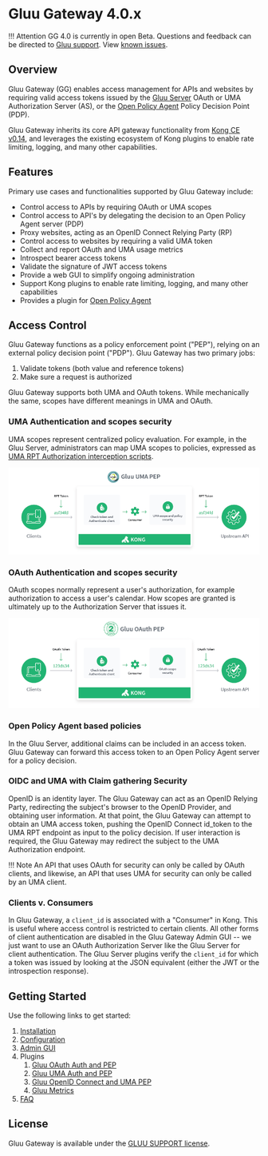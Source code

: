 # Gluu Gateway 4.0.x

!!! Attention
    GG 4.0 is currently in open Beta. Questions and feedback can be directed to [Gluu support](https://support.gluu.org). View [known issues](https://github.com/GluuFederation/gluu-gateway/milestone/6). 


## Overview

Gluu Gateway (GG) enables access management for APIs and websites by requiring valid access tokens issued by the [Gluu Server](https://gluu.org/) OAuth or UMA Authorization Server (AS), or the [Open Policy Agent](https://www.openpolicyagent.org) Policy Decision Point (PDP).

Gluu Gateway inherits its core API gateway functionality from [Kong CE v0.14](https://konghq.com/community/), and leverages the existing ecosystem of Kong plugins to enable rate limiting, logging, and many other capabilities.

## Features

Primary use cases and functionalities supported by Gluu Gateway include:

- Control access to APIs by requiring OAuth or UMA scopes
- Control access to API's by delegating the decision to an Open Policy Agent server (PDP)
- Proxy websites, acting as an OpenID Connect Relying Party (RP)
- Control access to websites by requiring a valid UMA token
- Collect and report OAuth and UMA usage metrics
- Introspect bearer access tokens
- Validate the signature of JWT access tokens
- Provide a web GUI to simplify ongoing administration
- Support Kong plugins to enable rate limiting, logging, and many other capabilities  
- Provides a plugin for [Open Policy Agent](https://www.openpolicyagent.org/)

## Access Control

Gluu Gateway functions as a policy enforcement point ("PEP"), relying on an external policy decision point ("PDP"). Gluu Gateway has two primary jobs:

1. Validate tokens (both value and reference tokens)
1. Make sure a request is authorized

Gluu Gateway supports both UMA and OAuth tokens. While mechanically the same, scopes have different meanings in UMA and OAuth.

### UMA Authentication and scopes security
UMA scopes represent centralized policy evaluation. For example, in the Gluu Server, administrators can map UMA scopes to policies, expressed as [UMA RPT Authorization interception scripts](https://gluu.org/docs/ce/admin-guide/custom-script/#uma-2-rpt-authorization-policies).

![UMA PEP diagram](img/gluu-uma-pep.png)

### OAuth Authentication and scopes security
OAuth scopes normally represent a user's authorization, for example authorization to access a user's calendar. How scopes are granted is ultimately up to the Authorization Server that issues it.

![OAuth PEP diagram](img/gluu-oauth-pep.png)

### Open Policy Agent based policies

In the Gluu Server, additional claims can be included in an access token. Gluu Gateway can forward this access token to an Open Policy Agent server for a policy decision.

### OIDC and UMA with Claim gathering Security
OpenID is an identity layer. The Gluu Gateway can act as an OpenID Relying Party, redirecting the subject's browser to the OpenID Provider, and obtaining user information. At that point, the Gluu Gateway can attempt to obtain an UMA access token, pushing the OpenID Connect id_token to the UMA RPT endpoint as input to the policy decision. If user interaction is required, the Gluu Gateway may redirect the subject to the UMA Authorization endpoint.  

!!! Note
    An API that uses OAuth for security can only be called by OAuth clients, and likewise, an API that uses UMA for security can only be called by an UMA client.

### Clients v. Consumers
In Gluu Gateway, a `client_id` is associated with a "Consumer" in Kong. This is useful where access control is restricted to certain clients. All other forms of client authentication are disabled in the Gluu Gateway Admin GUI -- we just want to use an OAuth Authorization Server like the Gluu Server for client authentication. The Gluu Server plugins verify the `client_id` for which a token was issued by looking at the JSON equivalent (either the JWT or the introspection response).

## Getting Started

Use the following links to get started:  

1. [Installation](./installation.md)
1. [Configuration](./configuration.md)
1. [Admin GUI](./admin-gui.md)
1. Plugins
    1. [Gluu OAuth Auth and PEP](./plugin/gluu-oauth-auth-pep.md)
    1. [Gluu UMA Auth and PEP](./plugin/gluu-uma-auth-pep.md)
    1. [Gluu OpenID Connect and UMA PEP](./plugin/gluu-openid-connect-uma-pep.md)
    1. [Gluu Metrics](./plugin/gluu-metrics.md)
1. [FAQ](./faq.md)

## License  

Gluu Gateway is available under the [GLUU SUPPORT license](https://raw.githubusercontent.com/GluuFederation/gluu-gateway/master/LICENSE).
